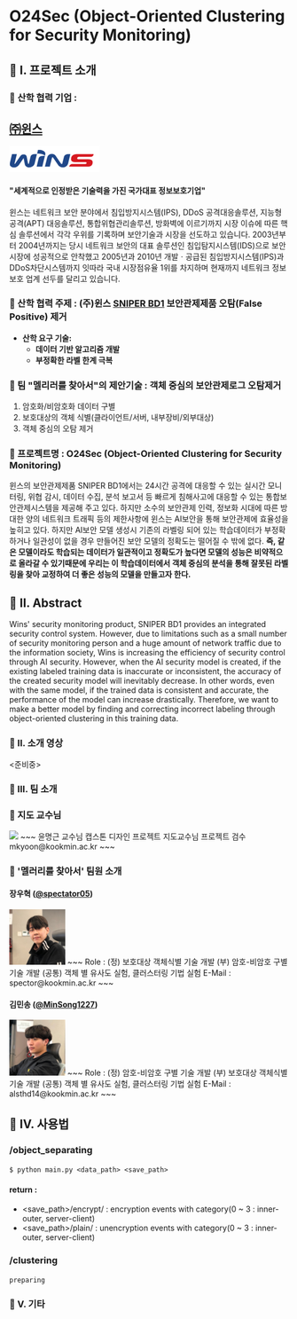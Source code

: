 
# **O24Sec** (Object-Oriented Clustering for Security Monitoring)
## 🔶 I. 프로젝트 소개
### 🔹 **산학 협력 기업** :   
## [㈜윈스](http://www.wins21.co.kr/company/company_020100.html) 
<img src="./image/wins_logo.gif">  
   
#### "세계적으로 인정받은 기술력을 가진 국가대표 정보보호기업"   

윈스는 네트워크 보안 분야에서 침입방지시스템(IPS), DDoS 공격대응솔루션, 지능형공격(APT) 대응솔루션, 통합위협관리솔루션, 방화벽에 이르기까지 시장 이슈에 따른 핵심 솔루션에서 각각 우위를 기록하며 보안기술과 시장을 선도하고 있습니다. 2003년부터 2004년까지는 당시 네트워크 보안의 대표 솔루션인 침입탐지시스템(IDS)으로 보안시장에 성공적으로 안착했고 2005년과 2010년 개발ㆍ공급된 침입방지시스템(IPS)과 DDoS차단시스템까지 잇따라 국내 시장점유율 1위를 차지하며 현재까지 네트워크 정보보호 업계 선두를 달리고 있습니다.   
   

### 🔹 산학 협력 주제 : **(주)윈스 [SNIPER BD1](http://www.wins21.co.kr/product/product_030101.html?num=27) 보안관제제품 오탐(False Positive) 제거** 
   - **산학 요구 기술:**   
      - **데이터 기반 알고리즘 개발**
      - **부정확한 라벨 한계 극복**    

   
### 🔹 팀 "멜리러를 찾아서"의 제안기술 : **객체 중심의 보안관제로그 오탐제거**   
  1. 암호화/비암호화 데이터 구별
  2. 보호대상의 객체 식별(클라이언트/서버, 내부장비/외부대상)
  3. 객체 중심의 오탐 제거   
     

### 🔹 프로젝트명 : **O24Sec (Object-Oriented Clustering for Security Monitoring)**   

   
윈스의 보안관제제품 SNIPER BD1에서는 24시간 공격에 대응할 수 있는 실시간 모니터링, 위협 감시, 데이터 수집, 분석 보고서 등 빠르게 침해사고에 대응할 수 있는 통합보안관제시스템을 제공해 주고 있다. 하지만 소수의 보안관제 인력, 정보화 시대에 따른 방대한 양의 네트워크 트래픽 등의 제한사항에 윈스는 AI보안을 통해 보안관제에 효율성을 높히고 있다. 하지만 AI보안 모델 생성시 기존의 라벨링 되어 있는 학습데이터가 부정확하거나 일관성이 없을 경우 만들어진 보안 모델의 정확도는 떨어질 수 밖에 없다. **즉, 같은 모델이라도 학습되는 데이터가 일관적이고 정확도가 높다면 모델의 성능은 비약적으로 올라갈 수 있기때문에 우리는 이 학습데이터에서 객체 중심의 분석을 통해 잘못된 라벨링을 찾아 교정하여 더 좋은 성능의 모델을 만들고자 한다.**   

## 🔶 II. Abstract   
   
Wins' security monitoring product, SNIPER BD1 provides an integrated security control system. However, due to limitations such as a small number of security monitoring person and a huge amount of network traffic due to the information society, Wins is increasing the efficiency of security control through AI security. However, when the AI security model is created, if the existing labeled training data is inaccurate or inconsistent, the accuracy of the created security model will inevitably decrease. In other words, even with the same model, if the trained data is consistent and accurate, the performance of the model can increase drastically. Therefore, we want to make a better model by finding and correcting incorrect labeling through object-oriented clustering in this training data.

### 🔶 II. 소개 영상
<준비중>
   
   
### 🔶 III. 팀 소개
   
### 🔹 지도 교수님

<img src="https://wfile.kookmin.ac.kr/data/www/profile/2010/05/5c5e79ff50d88e225749756b6403b56d.gif" width="20%">
~~~
윤명근 교수님
캡스톤 디자인 프로젝트 지도교수님
프로젝트 검수
mkyoon@kookmin.ac.kr
~~~
   
### 🔹 '멜러리를 찾아서' 팀원 소개

#### 장우혁 ([@spectator05](https://www.github.com/spectator05))

<img src="./image/Jang.png"  width="20%">
~~~
Role : (정) 보호대상 객체식별 기술 개발   
       (부) 암호-비암호 구별 기술 개발   
       (공통) 객체 별 유사도 실험, 클러스터링 기법 실험   
E-Mail : spector@kookmin.ac.kr
~~~
   
   
   
#### 김민송 ([@MinSong1227](https://github.com/MinSong1227))

<img src="./image/Kim.png"  width="20%">
~~~
Role : (정) 암호-비암호 구별 기술 개발   
       (부) 보호대상 객체식별 기술 개발   
       (공통) 객체 별 유사도 실험, 클러스터링 기법 실험   
E-Mail : alsthd14@kookmin.ac.kr
~~~
   
   
## 🔶 IV. 사용법   
### /object_separating   
`$ python main.py <data_path> <save_path>`

#### return : 
- <save_path>/encrypt/ : encryption events with category(0 ~ 3 : inner-outer, server-client)
- <save_path>/plain/ : unencryption events with category(0 ~ 3 : inner-outer, server-client) 

### /clustering
`preparing`

### 🔶 V. 기타

